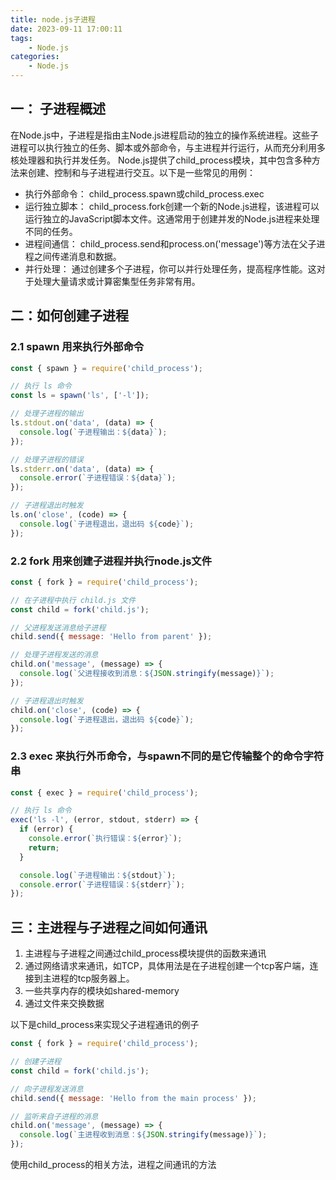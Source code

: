 ```yaml
---
title: node.js子进程
date: 2023-09-11 17:00:11
tags:
    - Node.js
categories:
    - Node.js
---
```



## 一： 子进程概述
在Node.js中，子进程是指由主Node.js进程启动的独立的操作系统进程。这些子进程可以执行独立的任务、脚本或外部命令，与主进程并行运行，从而充分利用多核处理器和执行并发任务。
Node.js提供了child_process模块，其中包含多种方法来创建、控制和与子进程进行交互。以下是一些常见的用例：

* 执行外部命令： child_process.spawn或child_process.exec
* 运行独立脚本： child_process.fork创建一个新的Node.js进程，该进程可以运行独立的JavaScript脚本文件。这通常用于创建并发的Node.js进程来处理不同的任务。
* 进程间通信： child_process.send和process.on('message')等方法在父子进程之间传递消息和数据。
* 并行处理： 通过创建多个子进程，你可以并行处理任务，提高程序性能。这对于处理大量请求或计算密集型任务非常有用。

## 二：如何创建子进程

### 2.1 spawn 用来执行外部命令
```javascript
const { spawn } = require('child_process');

// 执行 ls 命令
const ls = spawn('ls', ['-l']);

// 处理子进程的输出
ls.stdout.on('data', (data) => {
  console.log(`子进程输出：${data}`);
});

// 处理子进程的错误
ls.stderr.on('data', (data) => {
  console.error(`子进程错误：${data}`);
});

// 子进程退出时触发
ls.on('close', (code) => {
  console.log(`子进程退出，退出码 ${code}`);
});

```
### 2.2 fork 用来创建子进程并执行node.js文件
```javascript
const { fork } = require('child_process');

// 在子进程中执行 child.js 文件
const child = fork('child.js');

// 父进程发送消息给子进程
child.send({ message: 'Hello from parent' });

// 处理子进程发送的消息
child.on('message', (message) => {
  console.log(`父进程接收到消息：${JSON.stringify(message)}`);
});

// 子进程退出时触发
child.on('close', (code) => {
  console.log(`子进程退出，退出码 ${code}`);
});
```
### 2.3 exec 来执行外币命令，与spawn不同的是它传输整个的命令字符串
```javascript
const { exec } = require('child_process');

// 执行 ls 命令
exec('ls -l', (error, stdout, stderr) => {
  if (error) {
    console.error(`执行错误：${error}`);
    return;
  }

  console.log(`子进程输出：${stdout}`);
  console.error(`子进程错误：${stderr}`);
});
```
## 三：主进程与子进程之间如何通讯

1. 主进程与子进程之间通过child_process模块提供的函数来通讯
2. 通过网络请求来通讯，如TCP，具体用法是在子进程创建一个tcp客户端，连接到主进程的tcp服务器上。
3. 一些共享内存的模块如shared-memory
4. 通过文件来交换数据


以下是child_process来实现父子进程通讯的例子
```javascript
const { fork } = require('child_process');

// 创建子进程
const child = fork('child.js');

// 向子进程发送消息
child.send({ message: 'Hello from the main process' });

// 监听来自子进程的消息
child.on('message', (message) => {
  console.log(`主进程收到消息：${JSON.stringify(message)}`);
});
```
使用child_process的相关方法，进程之间通讯的方法